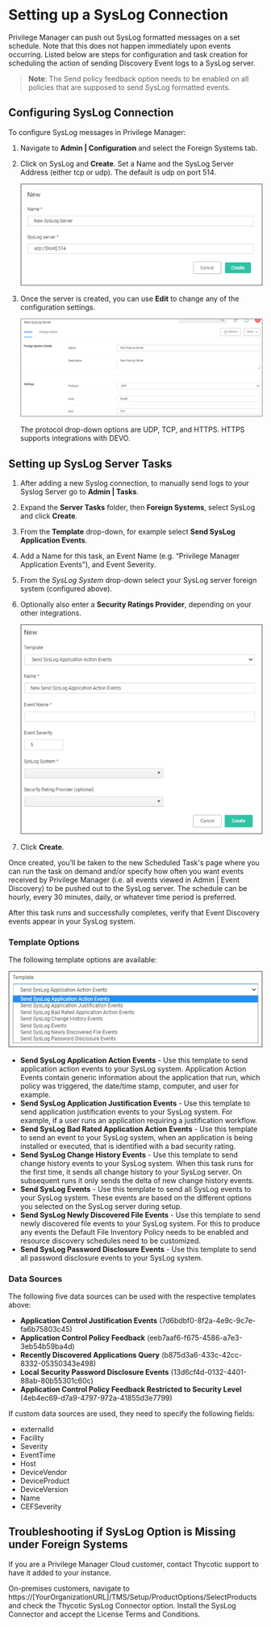 [title]: # (SysLog)
[tags]: # (integration)
[priority]: # (4)
# Setting up a SysLog Connection

Privilege Manager can push out SysLog formatted messages on a set schedule. Note that this does not happen immediately upon events occurring. Listed below are steps for configuration and task creation for scheduling the action of sending Discovery Event logs to a SysLog server.

>**Note**: The Send policy feedback option needs to be enabled on all policies that are supposed to send SysLog formatted events.

## Configuring SysLog Connection

To configure SysLog messages in Privilege Manager:

1. Navigate to __Admin | Configuration__ and select the Foreign Systems tab.
1. Click on SysLog and __Create__. Set a Name and the SysLog Server Address (either tcp or udp). The default is udp on port 514.

   ![create](images/syslog/fs_new_syslog.png "New SysLog Server modal")

1. Once the server is created, you can use __Edit__ to change any of the configuration settings.

   ![edit](images/syslog/edit_syslog_server.png "Edit SysLog Server")

   The protocol drop-down options are UDP, TCP, and HTTPS. HTTPS supports integrations with DEVO.

## Setting up SysLog Server Tasks

1. After adding a new Syslog connection, to manually send logs to your Syslog Server go to __Admin | Tasks__.
1. Expand the __Server Tasks__ folder, then __Foreign Systems__, select SysLog and click __Create__.
1. From the __Template__ drop-down, for example select __Send SysLog Application Events__.
1. Add a Name for this task, an Event Name (e.g. “Privilege Manager Application Events”), and Event Severity.
1. From the _SysLog System_ drop-down select your SysLog server foreign system (configured above).
1. Optionally also enter a __Security Ratings Provider__, depending on your other integrations.

   ![create](images/syslog/create_syslog_task.png "Create Task")
1. Click __Create__.

Once created, you’ll be taken to the new Scheduled Task's page where you can run the task on demand and/or specify how often you want events received by Privilege Manager (i.e. all events viewed in Admin | Event Discovery) to be pushed out to the SysLog server. The schedule can be hourly, every 30 minutes, daily, or whatever time period is preferred.

After this task runs and successfully completes, verify that Event Discovery events appear in your SysLog system.

### Template Options

The following template options are available:

![Send SysLog templates](images/syslog/templates.png "Sent SysLog Events template options")

* __Send SysLog Application Action Events__ - Use this template to send application action events to your SysLog system. Application Action Events contain generic information about the application that run, which policy was triggered, the date/time stamp, computer, and user for example.
* __Send SysLog Application Justification Events__ - Use this template to send application justification events to your SysLog system. For example, if a user runs an application requiring a justification workflow.
* __Send SysLog Bad Rated Application Action Events__ - Use this template to send an event to your SysLog system, when an application is being installed or executed, that is identified with a bad security rating.
* __Send SysLog Change History Events__ - Use this template to send change history events to your SysLog system. When this task runs for the first time, it sends all change history to your SysLog server. On subsequent runs it only sends the delta of new change history events.​
* __Send SysLog Events__ - Use this template to send all SysLog events to your SysLog system. These events are based on the different options you selected on the SysLog server during setup.
* __Send SysLog Newly Discovered File Events__ - Use this template to send newly discovered file events to your SysLog system. For this to produce any events the Default File Inventory Policy needs to be enabled and resource discovery schedules need to be customized.
* __Send SysLog Password Disclosure Events__ - Use this template to send all password disclosure events to your SysLog system.

### Data Sources

The following five data sources can be used with the respective templates above:

* __Application Control Justification Events__ (7d6bdbf0-8f2a-4e9c-9c7e-fa6b75803c45)
* __Application Control Policy Feedback__ (eeb7aaf6-f675-4586-a7e3-3eb54b59ba4d)
* __Recently Discovered Applications Query__ (b875d3a6-433c-42cc-8332-05350343e498)
* __Local Security Password Disclosure Events__ (13d6cf4d-0132-4401-88ab-80b55301c60c)
* __Application Control Policy Feedback Restricted to Security Level__ (4eb4ec69-d7a9-4797-972a-41855d3e7799)

If custom data sources are used, they need to specify the following fields:

* externalId
* Facility
* Severity
* EventTime
* Host
* DeviceVendor
* DeviceProduct
* DeviceVersion
* Name
* CEFSeverity

## Troubleshooting if SysLog Option is Missing under Foreign Systems

If you are a Privilege Manager Cloud customer, contact Thycotic support to have it added to your instance.

On-premises customers, navigate to https://[YourOrganizationURL]/TMS/Setup/ProductOptions/SelectProducts and check the Thycotic SysLog Connector option. Install the SysLog Connector and accept the License Terms and Conditions.
